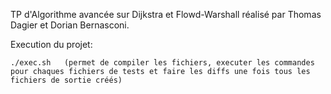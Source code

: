 TP d'Algorithme avancée sur Dijkstra et Flowd-Warshall réalisé par Thomas Dagier et Dorian Bernasconi.

Execution du projet:

	./exec.sh   (permet de compiler les fichiers, executer les commandes pour chaques fichiers de tests et faire les diffs une fois tous les fichiers de sortie créés)
